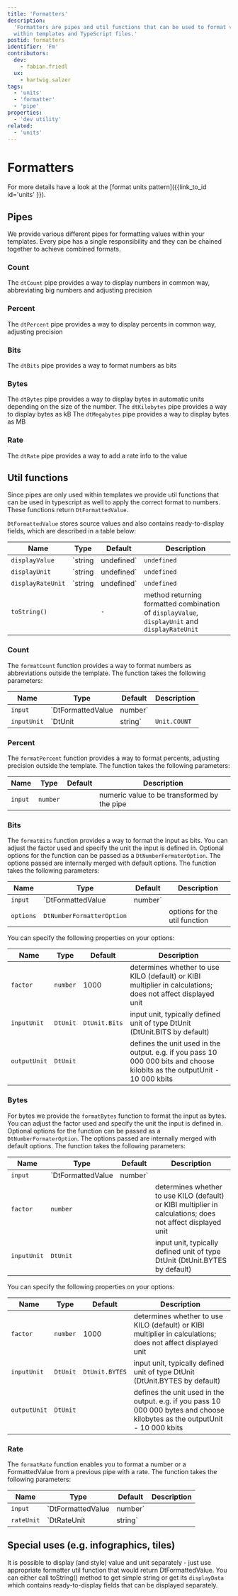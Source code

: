 ```yaml
---
title: 'Formatters'
description:
  'Formatters are pipes and util functions that can be used to format values
  within templates and TypeScript files.'
postid: formatters
identifier: 'Fm'
contributors:
  dev:
    - fabian.friedl
  ux:
    - hartwig.salzer
tags:
  - 'units'
  - 'formatter'
  - 'pipe'
properties:
  - 'dev utility'
related:
  - 'units'
---
```


# Formatters

For more details have a look at the [format units
pattern]({{link_to_id id='units' }}).

## Pipes

We provide various different pipes for formatting values within your templates.
Every pipe has a single responsibility and they can be chained together to
achieve combined formats.

### Count

The `dtCount` pipe provides a way to display numbers in common way, abbreviating
big numbers and adjusting precision

<docs-source-example example="FormattersCountExample"></docs-source-example>

### Percent

The `dtPercent` pipe provides a way to display percents in common way, adjusting
precision

<docs-source-example example="FormattersPercentExample"></docs-source-example>

### Bits

The `dtBits` pipe provides a way to format numbers as bits

<docs-source-example example="FormattersBitsExample"></docs-source-example>

### Bytes

The `dtBytes` pipe provides a way to display bytes in automatic units depending
on the size of the number. The `dtKilobytes` pipe provides a way to display
bytes as kB The `dtMegabytes` pipe provides a way to display bytes as MB

<docs-source-example example="FormattersBytesExample"></docs-source-example>

### Rate

The `dtRate` pipe provides a way to add a rate info to the value

<docs-source-example example="FormattersRateExample"></docs-source-example>

## Util functions

Since pipes are only used within templates we provide util functions that can be
used in typescript as well to apply the correct format to numbers. These
functions return `DtFormattedValue`.

`DtFormattedValue` stores source values and also contains ready-to-display
fields, which are described in a table below:

| Name              | Type                 | Default     | Description                                                                                   |
| ----------------- | -------------------- | ----------- | --------------------------------------------------------------------------------------------- |
| `displayValue`    | `string | undefined` | `undefined` | value to be displayed                                                                         |
| `displayUnit`     | `string | undefined` | `undefined` | unit representation to be displayed                                                           |
| `displayRateUnit` | `string | undefined` | `undefined` | rate unit representation to be displayed                                                      |
| `toString()`      |                      | `-`         | method returning formatted combination of `displayValue`, `displayUnit` and `displayRateUnit` |

### Count

The `formatCount` function provides a way to format numbers as abbreviations
outside the template. The function takes the following parameters:

| Name        | Type                        | Default      | Description                                                                                                                     |
| ----------- | --------------------------- | ------------ | ------------------------------------------------------------------------------------------------------------------------------- |
| `input`     | `DtFormattedValue | number` |              | numeric value to be transformed by the pipe                                                                                     |
| `inputUnit` | `DtUnit | string`           | `Unit.COUNT` | input unit, if not default - displayed together with the formatted value; does not yet support plurals and internationalization |

### Percent

The `formatPercent` function provides a way to format percents, adjusting
precision outside the template. The function takes the following parameters:

| Name    | Type     | Default | Description                                 |
| ------- | -------- | ------- | ------------------------------------------- |
| `input` | `number` |         | numeric value to be transformed by the pipe |

### Bits

The `formatBits` function provides a way to format the input as bits. You can
adjust the factor used and specify the unit the input is defined in. Optional
options for the function can be passed as a `DtNumberFormaterOption`. The
options passed are internally merged with default options. The function takes
the following parameters:

| Name      | Type                        | Default | Description                                 |
| --------- | --------------------------- | ------- | ------------------------------------------- |
| `input`   | `DtFormattedValue | number` |         | numeric value to be transformed by the pipe |
| `options` | `DtNumberFormatterOption`   |         | options for the util function               |

You can specify the following properties on your options:

| Name         | Type     | Default       | Description                                                                                                                |
| ------------ | -------- | ------------- | -------------------------------------------------------------------------------------------------------------------------- |
| `factor`     | `number` | 1000          | determines whether to use KILO (default) or KIBI multiplier in calculations; does not affect displayed unit                |
| `inputUnit`  | `DtUnit` | `DtUnit.Bits` | input unit, typically defined unit of type DtUnit (DtUnit.BITS by default)                                                 |
| `outputUnit` | `DtUnit` |               | defines the unit used in the output. e.g. if you pass 10 000 000 bits and choose kilobits as the outputUnit - 10 000 kbits |

### Bytes

For bytes we provide the `formatBytes` function to format the input as bytes.
You can adjust the factor used and specify the unit the input is defined in.
Optional options for the function can be passed as a `DtNumberFormaterOption`.
The options passed are internally merged with default options. The function
takes the following parameters:

| Name        | Type                        | Default | Description                                                                                                 |
| ----------- | --------------------------- | ------- | ----------------------------------------------------------------------------------------------------------- |
| `input`     | `DtFormattedValue | number` |         | numeric value to be transformed by the pipe                                                                 |
| `factor`    | `number`                    |         | determines whether to use KILO (default) or KIBI multiplier in calculations; does not affect displayed unit |
| `inputUnit` | `DtUnit`                    |         | input unit, typically defined unit of type DtUnit (DtUnit.BYTES by default)                                 |

You can specify the following properties on your options:

| Name         | Type     | Default        | Description                                                                                                                  |
| ------------ | -------- | -------------- | ---------------------------------------------------------------------------------------------------------------------------- |
| `factor`     | `number` | 1000           | determines whether to use KILO (default) or KIBI multiplier in calculations; does not affect displayed unit                  |
| `inputUnit`  | `DtUnit` | `DtUnit.BYTES` | input unit, typically defined unit of type DtUnit (DtUnit.BYTES by default)                                                  |
| `outputUnit` | `DtUnit` |                | defines the unit used in the output. e.g. if you pass 10 000 000 bytes and choose kilobytes as the outputUnit - 10 000 kbits |

### Rate

The `formatRate` function enables you to format a number or a FormattedValue
from a previous pipe with a rate. The function takes the following parameters:

| Name       | Type                        | Default | Description                                 |
| ---------- | --------------------------- | ------- | ------------------------------------------- |
| `input`    | `DtFormattedValue | number` |         | numeric value to be transformed by the pipe |
| `rateUnit` | `DtRateUnit | string`       |         | rate unit                                   |

## Special uses (e.g. infographics, tiles)

It is possible to display (and style) value and unit separately - just use
appropriate formatter util function that would return DtFormattedValue. You can
either call toString() method to get simple string or get its `displayData`
which contains ready-to-display fields that can be displayed separately.

